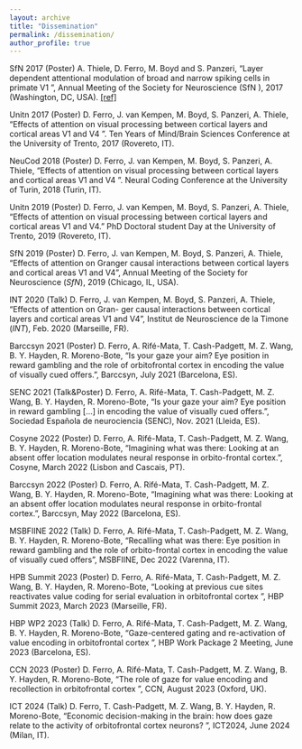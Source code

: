 ```yaml
---
layout: archive
title: "Dissemination"
permalink: /dissemination/
author_profile: true
---
```


SfN 2017
(Poster)
A. Thiele, D. Ferro, M. Boyd and S. Panzeri, “Layer dependent attentional modulation of
broad and narrow spiking cells in primate V1 ”, Annual Meeting of the Society for Neuroscience
(SfN ), 2017 (Washington, DC, USA). <a href="https://www.sfn.org/-/media/SfN/Documents/Annual-Meeting/FinalProgram/NS2017/Daily-Books-2017/AM17-Book4-Mon.ashx?la=en&hash=63BEBEAD7B7F8079F517EDD630B0D54723CE72FC" target="blank">[ref]</a>

Unitn 2017
(Poster)
D. Ferro, J. van Kempen, M. Boyd, S. Panzeri, A. Thiele, “Effects of attention on visual
processing between cortical layers and cortical areas V1 and V4 ”. Ten Years of Mind/Brain
Sciences Conference at the University of Trento, 2017 (Rovereto, IT).

NeuCod 2018
(Poster)
D. Ferro, J. van Kempen, M. Boyd, S. Panzeri, A. Thiele, “Effects of attention on visual
processing between cortical layers and cortical areas V1 and V4 ”. Neural Coding Conference at the University of Turin, 2018 (Turin, IT).

Unitn 2019
(Poster)
D. Ferro, J. van Kempen, M. Boyd, S. Panzeri, A. Thiele, “Effects of attention on visual
processing between cortical layers and cortical areas V1 and V4.” PhD Doctoral student Day
at the University of Trento, 2019 (Rovereto, IT).

SfN 2019
(Poster)
D. Ferro, J. van Kempen, M. Boyd, S. Panzeri, A. Thiele, “Effects of attention on Granger
causal interactions between cortical layers and cortical areas V1 and V4”, Annual Meeting of
the Society for Neuroscience (_SfN_), 2019 (Chicago, IL, USA).

INT 2020
(Talk)
D. Ferro, J. van Kempen, M. Boyd, S. Panzeri, A. Thiele, “Effects of attention on Gran-
ger causal interactions between cortical layers and cortical areas V1 and V4”, Institut de
Neuroscience de la Timone (_INT_), Feb. 2020 (Marseille, FR).

Barccsyn 2021
(Poster)
D. Ferro, A. Rifé-Mata, T. Cash-Padgett, M. Z. Wang, B. Y. Hayden, R. Moreno-Bote,
“Is your gaze your aim? Eye position in reward gambling and the role of orbitofrontal cortex in
encoding the value of visually cued offers.”, Barccsyn, July 2021 (Barcelona, ES).

SENC 2021
(Talk&Poster)
D. Ferro, A. Rifé-Mata, T. Cash-Padgett, M. Z. Wang, B. Y. Hayden, R. Moreno-Bote,
“Is your gaze your aim? Eye position in reward gambling [...] in encoding the value of visually
cued offers.”, Sociedad Española de neurociencia (SENC), Nov. 2021 (Lleida, ES).

Cosyne 2022
(Poster)
D. Ferro, A. Rifé-Mata, T. Cash-Padgett, M. Z. Wang, B. Y. Hayden, R. Moreno-Bote,
“Imagining what was there: Looking at an absent offer location modulates neural response in
orbito-frontal cortex.”, Cosyne, March 2022 (Lisbon and Cascais, PT).

Barccsyn 2022
(Poster)
D. Ferro, A. Rifé-Mata, T. Cash-Padgett, M. Z. Wang, B. Y. Hayden, R. Moreno-Bote,
“Imagining what was there: Looking at an absent offer location modulates neural response in
orbito-frontal cortex.”, Barccsyn, May 2022 (Barcelona, ES).

MSBFIINE
2022 (Talk)
D. Ferro, A. Rifé-Mata, T. Cash-Padgett, M. Z. Wang, B. Y. Hayden, R. Moreno-Bote,
“Recalling what was there: Eye position in reward gambling and the role of orbito-frontal cortex
in encoding the value of visually cued offers”, MSBFIINE, Dec 2022 (Varenna, IT).

HPB Summit
2023 (Poster)
D. Ferro, A. Rifé-Mata, T. Cash-Padgett, M. Z. Wang, B. Y. Hayden, R. Moreno-Bote,
“Looking at previous cue sites reactivates value coding for serial evaluation in orbitofrontal
cortex ”, HBP Summit 2023, March 2023 (Marseille, FR).

HBP WP2
2023 (Talk)
D. Ferro, A. Rifé-Mata, T. Cash-Padgett, M. Z. Wang, B. Y. Hayden, R. Moreno-Bote,
“Gaze-centered gating and re-activation of value encoding in orbitofrontal cortex ”,
HBP Work Package 2 Meeting, June 2023 (Barcelona, ES).

CCN 2023
(Poster)
D. Ferro, A. Rifé-Mata, T. Cash-Padgett, M. Z. Wang, B. Y. Hayden, R. Moreno-Bote,
“The role of gaze for value encoding and recollection in orbitofrontal cortex ”,
CCN, August 2023 (Oxford, UK).

ICT 2024
(Talk)
D. Ferro, T. Cash-Padgett, M. Z. Wang, B. Y. Hayden, R. Moreno-Bote,
“Economic decision-making in the brain: how does gaze relate to the activity of orbitofrontal
cortex neurons? ”, ICT2024, June 2024 (Milan, IT).
